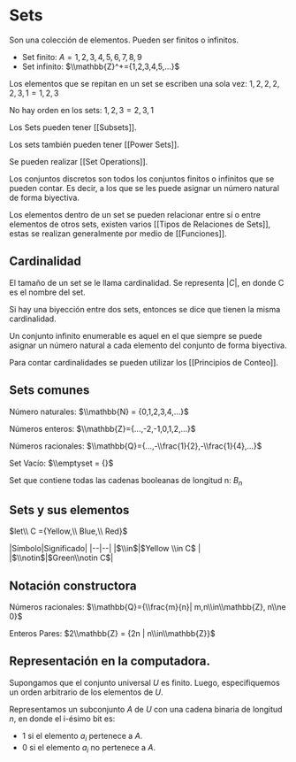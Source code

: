 # Sets

Son una colección de elementos. Pueden ser finitos o infinitos.

- Set finito: $A={1,2,3,4,5,6,7,8,9}$
- Set infinito: $\\mathbb{Z}^+={1,2,3,4,5,...}$

Los elementos que se repitan en un set se escriben una sola vez:
${1,2,2,2,2,3,1} = {1,2,3}$

No hay orden en los sets: ${1,2,3}={2,3,1}$

Los Sets pueden tener \[\[Subsets\]\].

Los sets también pueden tener \[\[Power Sets\]\].

Se pueden realizar \[\[Set Operations\]\].

Los conjuntos discretos son todos los conjuntos finitos o infinitos que se
pueden contar. Es decir, a los que se les puede asignar un número natural de
forma biyectiva.

Los elementos dentro de un set se pueden relacionar entre sí o entre elementos
de otros sets, existen varios \[\[Tipos de Relaciones de Sets\]\], estas se
realizan generalmente por medio de \[\[Funciones\]\].

## Cardinalidad

El tamaño de un set se le llama cardinalidad. Se representa $|C|$, en donde C es
el nombre del set.

Si hay una biyección entre dos sets, entonces se dice que tienen la misma
cardinalidad.

Un conjunto infinito enumerable es aquel en el que siempre se puede asignar un
número natural a cada elemento del conjunto de forma biyectiva.

Para contar cardinalidades se pueden utilizar los \[\[Principios de Conteo\]\].

## Sets comunes

Número naturales: $\\mathbb{N} = {0,1,2,3,4,...}$

Números enteros: $\\mathbb{Z}={...,-2,-1,0,1,2,...}$

Números racionales: $\\mathbb{Q}={...,-\\frac{1}{2},-\\frac{1}{4},...}$

Set Vacío: $\\emptyset = {}$

Set que contiene todas las cadenas booleanas de longitud n: $B_n$

## Sets y sus elementos

$let\\ C ={Yellow,\\ Blue,\\ Red}$

|Símbolo|Significado| |--|--| |$\\in$|$Yellow \\in C$ | |$\\notin$|$Green\\notin
C$|

## Notación constructora

Números racionales: $\\mathbb{Q}={\\frac{m}{n}| m,n\\in\\mathbb{Z}, n\\ne 0}$

Enteros Pares: $2\\mathbb{Z} = {2n | n\\in\\mathbb{Z}}$

## Representación en la computadora.

Supongamos que el conjunto universal $U$ es finito. Luego, especifiquemos un
orden arbitrario de los elementos de $U$.

Representamos un subconjunto $A$ de $U$ con una cadena binaria de longitud $n$,
en donde el i-ésimo bit es:

- 1 si el elemento $a_i$ pertenece a $A$.
- 0 si el elemento $a_i$ no pertenece a $A$.

